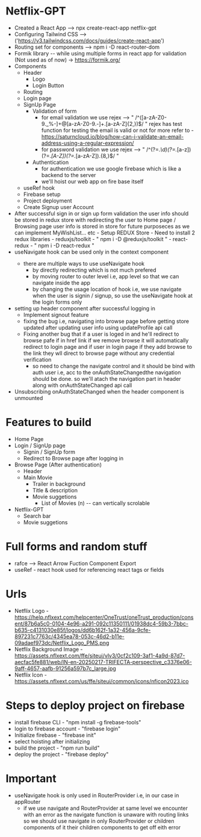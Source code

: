 # Netflix-GPT
 - Created a React App --> npx create-react-app netflix-gpt
 - Configuring Tailwind CSS --> ('https://v3.tailwindcss.com/docs/guides/create-react-app')
 - Routing set for components --> npm i -D react-router-dom
 - Formik library -- while using multiple forms in react app for validation (Not used as of now) -> https://formik.org/
 - Components
    - Header
      - Logo
      - Login Button
    - Routing
    - Login page
    - SignUp Page
       - Validation of form
          - for email validation we use rejex --> " /^([a-zA-Z0-9._%-]+@[a-zA-Z0-9.-]+\.[a-zA-Z]{2,})$/ "
            rejex has test function for testing the email is valid or not
               for more refer to - https://saturncloud.io/blog/how-can-i-validate-an-email-address-using-a-regular-expression/
          - for password validation we use rejex --> " /^(?=.*\d)(?=.*[a-z])(?=.*[A-Z])(?=.*[a-zA-Z]).{8,}$/ "
      - Authentication
         - for authentication we use google firebase which is like a backend to the server
         - we'll hoist our web app on fire base itself
    - useRef hook
    - Firebase setup
    - Project deployment
    - Create Signup user Account
 - After successful sign in or sign up form validation the user info should be stored in redux store with redirecting the user to Home page / Browsing page
      user info is stored in store for future purposeces as we can implement MyWishList... etc
       - Setup REDUX Store
          - Need to install 2 redux libraries
             - reduxjs/toolkit - " npm i -D @reduxjs/toolkit "
             - react-redux - " npm i -D react-redux "
 - useNavigate hook can be used only in the context <Router> component
    - there are multiple ways to use useNavigate hook
       - by directly redirecting which is not much prefered
       - by moving router to outer level i.e, app level so that we can navigate inside the app
       - by changing the usage location of hook i.e, we use navigate when the user is signin / signup, so use the useNavigate hook at the login forms only
 - setting up header component after successful logging in
    - Implement signout feature
    - fixing the bug i.e, navigating into browse page before getting store updated after updating user info using updateProfile api call
    - Fixing another bug that if a user is loged in and he'll redirect to browse pafe if in href link if we remove browse it will automatically redirect to login page
      and if user in login page if they add browse to the link they wll direct to browse page without any credential verification
         - so need to change the navigate control and it should be bind with auth user i.e, acc to the onAuthStateChangedthe navigation should be done. so we'll atach the navigation part in header along with onAuthStateChanged api call
 - Unsubscribing onAuthStateChanged when the header component is unmounted

# Features to build
 - Home Page
 - Login / SignUp page
    - Signin / SignUp form
    - Redirect to Browse page after logging in
 - Browse Page (After authentication)
    - Header
    - Main Movie
       - Trailer in background
       - Title & description
       - Movie suggetions
          - List of Movies (n) -- can vertically scrolable
 - Netflix-GPT
    - Search bar
    - Movie suggetions

# Full forms and random stuff
 - rafce --> React Arrow Fuction Component Export
 - useRef - react hook  used for referencing react tags or fields

# Urls
 - Netflix Logo - https://help.nflxext.com/helpcenter/OneTrust/oneTrust_production/consent/87b6a5c0-0104-4e96-a291-092c11350111/01938dc4-59b3-7bbc-b635-c4131030e85f/logos/dd6b162f-1a32-456a-9cfe-897231c7763c/4345ea78-053c-46d2-b11e-09adaef973dc/Netflix_Logo_PMS.png
 - Netflix Background Image - https://assets.nflxext.com/ffe/siteui/vlv3/0cf2c109-3af1-4a9d-87d7-aecfac5fe881/web/IN-en-20250217-TRIFECTA-perspective_c3376e06-9aff-4657-aafb-91256a597b7c_large.jpg
 - Netflix Icon - https://assets.nflxext.com/us/ffe/siteui/common/icons/nficon2023.ico



# Steps to deploy project on firebase
 - install firebase CLI - "npm install -g firebase-tools"
 - login to firebase account - "firebase login"
 - Initialize firebase - "firebase init"
 - select hoisting after initializing
 - build the project - "npm run build"
 - deploy the project - "firebase deploy"



# Important

- useNavigate hook is only used in RouterProvider i.e, in our case in appRouter
    - if we use navigate and RouterProvider at same level we encounter with an error as the navigate function is unaware with routing links so we should use navigate in only RouterProvider or children components of it their children components to get off eith error